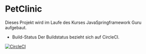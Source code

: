 # PetClinic

Dieses Projekt wird im Laufe des Kurses JavaSpringframework Guru aufgebaut.


- Build-Status
Der Buildstatus bezieht sich auf CircleCI.

[![CircleCI](https://circleci.com/gh/us0906/pet-clinic.svg?style=svg)](https://circleci.com/gh/us0906/pet-clinic)

